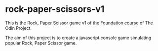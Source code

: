 # rock-paper-scissors-v1

This is the Rock, Paper Scissor game v1 of the Foundation course of The Odin Project.

The aim of this project is to create a javascript console game simulating popular Rock, Paper Scissor game.
